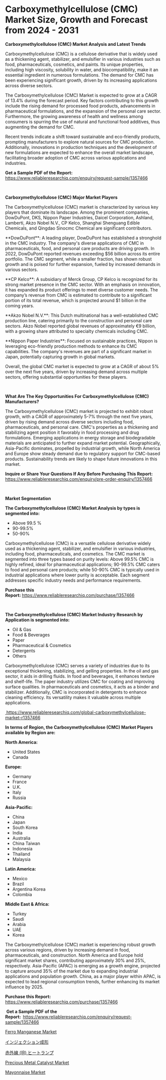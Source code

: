 <p><h1>Carboxymethylcellulose (CMC) Market Size, Growth and Forecast from 2024 - 2031</h1></p><p><strong>Carboxymethylcellulose (CMC) Market Analysis and Latest Trends</strong></p>
<p><p>Carboxymethylcellulose (CMC) is a cellulose derivative that is widely used as a thickening agent, stabilizer, and emulsifier in various industries such as food, pharmaceuticals, cosmetics, and paints. Its unique properties, including high viscosity, solubility in water, and biocompatibility, make it an essential ingredient in numerous formulations. The demand for CMC has been experiencing significant growth, driven by its increasing applications across diverse sectors.</p><p>The Carboxymethylcellulose (CMC) Market is expected to grow at a CAGR of 13.4% during the forecast period. Key factors contributing to this growth include the rising demand for processed food products, advancements in pharmaceutical formulations, and the expansion of the personal care sector. Furthermore, the growing awareness of health and wellness among consumers is spurring the use of natural and functional food additives, thus augmenting the demand for CMC. </p><p>Recent trends indicate a shift toward sustainable and eco-friendly products, prompting manufacturers to explore natural sources for CMC production. Additionally, innovations in production techniques and the development of new formulations are expected to enhance the overall market landscape, facilitating broader adoption of CMC across various applications and industries.</p></p>
<p><strong>Get a Sample PDF of the Report:&nbsp;</strong> <a href="https://www.reliableresearchiq.com/enquiry/request-sample/1357466">https://www.reliableresearchiq.com/enquiry/request-sample/1357466</a></p>
<p>&nbsp;</p>
<p><strong>Carboxymethylcellulose (CMC) Major Market Players</strong></p>
<p><p>The Carboxymethylcellulose (CMC) market is characterized by various key players that dominate its landscape. Among the prominent companies, DowDuPont, DKS, Nippon Paper Industries, Daicel Corporation, Ashland, Lamberti, Akzo Nobel N.V., CP Kelco, Shanghai Shenguang Edible Chemicals, and Qingdao Sinocmc Chemical are significant contributors.</p><p>**DowDuPont**: A leading player, DowDuPont has established a stronghold in the CMC industry. The company's diverse applications of CMC in pharmaceuticals, food, and personal care products are driving growth. In 2022, DowDuPont reported revenues exceeding $56 billion across its entire portfolio. The CMC segment, while a smaller fraction, has shown robust growth and is poised for further expansion, fueled by increased demands in various sectors.</p><p>**CP Kelco**: A subsidiary of Merck Group, CP Kelco is recognized for its strong market presence in the CMC sector. With an emphasis on innovation, it has expanded its product offerings to meet diverse customer needs. The company’s revenue from CMC is estimated to contribute to a significant portion of its total revenue, which is projected around $1 billion in the coming years.</p><p>**Akzo Nobel N.V.**: This Dutch multinational has a well-established CMC production line, catering primarily to the construction and personal care sectors. Akzo Nobel reported global revenues of approximately €9 billion, with a growing share attributed to specialty chemicals including CMC.</p><p>**Nippon Paper Industries**: Focused on sustainable practices, Nippon is leveraging eco-friendly production methods to enhance its CMC capabilities. The company's revenues are part of a significant market in Japan, potentially capturing growth in global markets.</p><p>Overall, the global CMC market is expected to grow at a CAGR of about 5% over the next five years, driven by increasing demand across multiple sectors, offering substantial opportunities for these players.</p></p>
<p>&nbsp;</p>
<p><strong>What Are The Key Opportunities For Carboxymethylcellulose (CMC) Manufacturers?</strong></p>
<p><p>The Carboxymethylcellulose (CMC) market is projected to exhibit robust growth, with a CAGR of approximately 5-7% through the next five years, driven by rising demand across diverse sectors including food, pharmaceuticals, and personal care. CMC's properties as a thickening and stabilizing agent position it favorably in food processing and drug formulations. Emerging applications in energy storage and biodegradable materials are anticipated to further expand market potential. Geographically, Asia-Pacific dominates, propelled by industrial growth, while North America and Europe show steady demand due to regulatory support for CMC-based products. Sustainability trends are likely to shape future innovations in this market.</p></p>
<p><strong>Inquire or Share Your Questions If Any Before Purchasing This Report:</strong> <a href="https://www.reliableresearchiq.com/enquiry/pre-order-enquiry/1357466">https://www.reliableresearchiq.com/enquiry/pre-order-enquiry/1357466</a></p>
<p>&nbsp;</p>
<p><strong>Market Segmentation</strong></p>
<p><strong>The Carboxymethylcellulose (CMC) Market Analysis by types is segmented into:</strong></p>
<p><ul><li>Above 99.5 %</li><li>90-99.5%</li><li>50-90%</li></ul></p>
<p><p>Carboxymethylcellulose (CMC) is a versatile cellulose derivative widely used as a thickening agent, stabilizer, and emulsifier in various industries, including food, pharmaceuticals, and cosmetics. The CMC market is segmented into three types based on purity levels: Above 99.5% CMC is highly refined, ideal for pharmaceutical applications; 90-99.5% CMC caters to food and personal care products; while 50-90% CMC is typically used in industrial applications where lower purity is acceptable. Each segment addresses specific industry needs and performance requirements.</p></p>
<p><strong>Purchase this Report:&nbsp;</strong><a href="https://www.reliableresearchiq.com/purchase/1357466">https://www.reliableresearchiq.com/purchase/1357466</a></p>
<p>&nbsp;</p>
<p><strong>The Carboxymethylcellulose (CMC) Market Industry Research by Application is segmented into:</strong></p>
<p><ul><li>Oil & Gas</li><li>Food & Beverages</li><li>Paper</li><li>Pharmaceutical & Cosmetics</li><li>Detergents</li><li>Others</li></ul></p>
<p><p>Carboxymethylcellulose (CMC) serves a variety of industries due to its exceptional thickening, stabilizing, and gelling properties. In the oil and gas sector, it aids in drilling fluids. In food and beverages, it enhances texture and shelf-life. The paper industry utilizes CMC for coating and improving surface qualities. In pharmaceuticals and cosmetics, it acts as a binder and stabilizer. Additionally, CMC is incorporated in detergents to enhance cleaning efficiency. Its versatility makes it valuable across multiple applications.</p></p>
<p><a href="https://www.reliableresearchiq.com/global-carboxymethylcellulose-market-r1357466">&nbsp;https://www.reliableresearchiq.com/global-carboxymethylcellulose-market-r1357466</a></p>
<p><strong>In terms of Region, the Carboxymethylcellulose (CMC) Market Players available by Region are:</strong></p>
<p>
    <p> <strong> North America: </strong>
        <ul>
            <li>United States</li>
            <li>Canada</li>
        </ul>
        </p> 
    <p> <strong> Europe: </strong>
        <ul>
            <li>Germany</li>
            <li>France</li>
            <li>U.K.</li>
            <li>Italy</li>
            <li>Russia</li>
        </ul>
        </p> 
    <p> <strong> Asia-Pacific: </strong>
        <ul>
            <li>China</li>
            <li>Japan</li>
            <li>South Korea</li>
            <li>India</li>
            <li>Australia</li>
            <li>China Taiwan</li>
            <li>Indonesia</li>
            <li>Thailand</li>
            <li>Malaysia</li>
        </ul>
        </p> 
    <p> <strong> Latin America: </strong>
        <ul>
            <li>Mexico</li>
            <li>Brazil</li>
            <li>Argentina Korea</li>
            <li>Colombia</li>
        </ul>
        </p> 
    <p> <strong> Middle East & Africa: </strong>
        <ul>
            <li>Turkey</li>
            <li>Saudi</li>
            <li>Arabia</li>
            <li>UAE</li>
            <li>Korea</li>
        </ul>
    </p>
    </p>
<p><p>The Carboxymethylcellulose (CMC) market is experiencing robust growth across various regions, driven by increasing demand in food, pharmaceuticals, and construction. North America and Europe hold significant market shares, contributing approximately 30% and 25%, respectively. Asia-Pacific (APAC) is emerging as a growth engine, projected to capture around 35% of the market due to expanding industrial applications and population growth. China, as a major player within APAC, is expected to lead regional consumption trends, further enhancing its market influence by 2025.</p></p>
<p><strong>Purchase this Report: </strong><a href="https://www.reliableresearchiq.com/purchase/1357466">https://www.reliableresearchiq.com/purchase/1357466</a></p>
<p>&nbsp;<strong>Get a Sample PDF of the Report:&nbsp;&nbsp;</strong><a href="https://www.reliableresearchiq.com/enquiry/request-sample/1357466">https://www.reliableresearchiq.com/enquiry/request-sample/1357466</a></p>
<p><strong></strong></p>
<p><p><a href="https://issuu.com/reportprime-2/docs/ferro-manganese-market-size-2030.pp_d181bb82505e1d">Ferro Manganese Market</a></p><p><a href="https://medium.com/@narcisoferry/%E5%B0%84%E5%87%BA%E6%88%90%E5%BD%A2%E5%B8%82%E5%A0%B4%E3%81%AE%E5%B1%95%E6%9C%9B-%E5%AE%8C%E5%85%A8%E3%81%AA%E6%A5%AD%E7%95%8C%E5%88%86%E6%9E%90-2024%E5%B9%B4%E3%81%8B%E3%82%892031%E5%B9%B4-72561f042225">インジェクション成形</a></p><p><a href="https://medium.com/@narcisoferry/infrared-ir-heat-lamps-market-%E3%81%AF-%E3%82%B3%E3%82%B9%E3%83%88%E7%AE%A1%E7%90%86%E3%81%A8%E5%8A%B9%E7%8E%87%E5%90%91%E4%B8%8A%E3%82%92%E5%84%AA%E5%85%88%E3%81%97%E3%81%BE%E3%81%99-%E3%81%95%E3%82%89%E3%81%AB-%E5%A0%B1%E5%91%8A%E6%9B%B8%E3%81%AF%E5%B8%82%E5%A0%B4%E3%81%AE%E9%9C%80%E8%A6%81%E9%9D%A2%E3%81%A8%E4%BE%9B%E7%B5%A6%E9%9D%A2%E3%81%AE%E4%B8%A1%E6%96%B9%E3%82%92%E3%82%AB%E3%83%90%E3%83%BC%E3%81%97%E3%81%A6%E3%81%84%E3%81%BE%E3%81%99-infrared-ir-b32b9f264f89">赤外線 (IR) ヒートランプ</a></p><p><a href="https://issuu.com/reportprime-2/docs/precious-metal-catalyst-market-size_36b5b7293f0444">Precious Metal Catalyst Market</a></p><p><a href="https://www.linkedin.com/pulse/global-mayonnaise-market-focus-application-end-use-industry-4x7ue?trackingId=qB4cGi4rTkSlwYsk17QgOw%3D%3D">Mayonnaise Market</a></p></p>